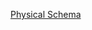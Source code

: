 <a href="https://drive.google.com/file/d/1FOG5fPdjhGDy1PCbTYRVFIoQb1TN-BOg/view?usp=sharing" target="_blank">Physical Schema</a>